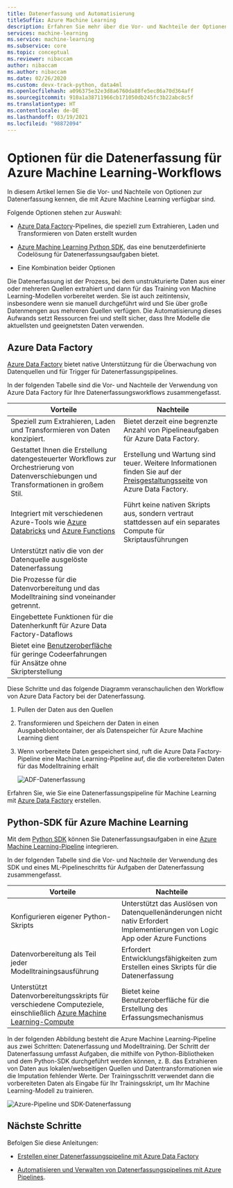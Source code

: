 ```yaml
---
title: Datenerfassung und Automatisierung
titleSuffix: Azure Machine Learning
description: Erfahren Sie mehr über die Vor- und Nachteile der Optionen zur Datenerfassung für das Training Ihrer Machine Learning-Modelle.
services: machine-learning
ms.service: machine-learning
ms.subservice: core
ms.topic: conceptual
ms.reviewer: nibaccam
author: nibaccam
ms.author: nibaccam
ms.date: 02/26/2020
ms.custom: devx-track-python, data4ml
ms.openlocfilehash: a096375e32e3d8a6760da88fe5ec86a70d364aff
ms.sourcegitcommit: 910a1a38711966cb171050db245fc3b22abc8c5f
ms.translationtype: HT
ms.contentlocale: de-DE
ms.lasthandoff: 03/19/2021
ms.locfileid: "98872094"
---
```

# <a name="data-ingestion-options-for-azure-machine-learning-workflows"></a>Optionen für die Datenerfassung für Azure Machine Learning-Workflows

In diesem Artikel lernen Sie die Vor- und Nachteile von Optionen zur Datenerfassung kennen, die mit Azure Machine Learning verfügbar sind. 

Folgende Optionen stehen zur Auswahl:
+ [Azure Data Factory](#azure-data-factory)-Pipelines, die speziell zum Extrahieren, Laden und Transformieren von Daten erstellt wurden

+ [Azure Machine Learning Python SDK](#azure-machine-learning-python-sdk), das eine benutzerdefinierte Codelösung für Datenerfassungsaufgaben bietet.

+ Eine Kombination beider Optionen

Die Datenerfassung ist der Prozess, bei dem unstrukturierte Daten aus einer oder mehreren Quellen extrahiert und dann für das Training von Machine Learning-Modellen vorbereitet werden. Sie ist auch zeitintensiv, insbesondere wenn sie manuell durchgeführt wird und Sie über große Datenmengen aus mehreren Quellen verfügen. Die Automatisierung dieses Aufwands setzt Ressourcen frei und stellt sicher, dass Ihre Modelle die aktuellsten und geeignetsten Daten verwenden.

## <a name="azure-data-factory"></a>Azure Data Factory

[Azure Data Factory](../data-factory/introduction.md) bietet native Unterstützung für die Überwachung von Datenquellen und für Trigger für Datenerfassungspipelines.  

In der folgenden Tabelle sind die Vor- und Nachteile der Verwendung von Azure Data Factory für Ihre Datenerfassungsworkflows zusammengefasst.

|Vorteile|Nachteile
---|---
Speziell zum Extrahieren, Laden und Transformieren von Daten konzipiert.|Bietet derzeit eine begrenzte Anzahl von Pipelineaufgaben für Azure Data Factory. 
Gestattet Ihnen die Erstellung datengesteuerter Workflows zur Orchestrierung von Datenverschiebungen und Transformationen in großem Stil.|Erstellung und Wartung sind teuer. Weitere Informationen finden Sie auf der [Preisgestaltungsseite](https://azure.microsoft.com/pricing/details/data-factory/data-pipeline/) von Azure Data Factory.
Integriert mit verschiedenen Azure-Tools wie [Azure Databricks](../data-factory/transform-data-using-databricks-notebook.md) und [Azure Functions](../data-factory/control-flow-azure-function-activity.md) | Führt keine nativen Skripts aus, sondern vertraut stattdessen auf ein separates Compute für Skriptausführungen 
Unterstützt nativ die von der Datenquelle ausgelöste Datenerfassung| 
Die Prozesse für die Datenvorbereitung und das Modelltraining sind voneinander getrennt.|
Eingebettete Funktionen für die Datenherkunft für Azure Data Factory-Dataflows|
Bietet eine [Benutzeroberfläche](../data-factory/quickstart-create-data-factory-portal.md) für geringe Codeerfahrungen für Ansätze ohne Skripterstellung |

Diese Schritte und das folgende Diagramm veranschaulichen den Workflow von Azure Data Factory bei der Datenerfassung.

1. Pullen der Daten aus den Quellen
1. Transformieren und Speichern der Daten in einen Ausgabeblobcontainer, der als Datenspeicher für Azure Machine Learning dient
1. Wenn vorbereitete Daten gespeichert sind, ruft die Azure Data Factory-Pipeline eine Machine Learning-Pipeline auf, die die vorbereiteten Daten für das Modelltraining erhält


    ![ADF-Datenerfassung](media/concept-data-ingestion/data-ingest-option-one.svg)
    
Erfahren Sie, wie Sie eine Datenerfassungspipeline für Machine Learning mit [Azure Data Factory](how-to-data-ingest-adf.md) erstellen.

## <a name="azure-machine-learning-python-sdk"></a>Python-SDK für Azure Machine Learning 

Mit dem [Python SDK](/python/api/overview/azure/ml) können Sie Datenerfassungsaufgaben in eine [Azure Machine Learning-Pipeline](./how-to-create-machine-learning-pipelines.md) integrieren.

In der folgenden Tabelle sind die Vor- und Nachteile der Verwendung des SDK und eines ML-Pipelineschritts für Aufgaben der Datenerfassung zusammengefasst.

Vorteile| Nachteile
---|---
Konfigurieren eigener Python-Skripts | Unterstützt das Auslösen von Datenquellenänderungen nicht nativ Erfordert Implementierungen von Logic App oder Azure Functions
Datenvorbereitung als Teil jeder Modelltrainingsausführung|Erfordert Entwicklungsfähigkeiten zum Erstellen eines Skripts für die Datenerfassung
Unterstützt Datenvorbereitungsskripts für verschiedene Computeziele, einschließlich [Azure Machine Learning-Compute](concept-compute-target.md#azure-machine-learning-compute-managed) |Bietet keine Benutzeroberfläche für die Erstellung des Erfassungsmechanismus

In der folgenden Abbildung besteht die Azure Machine Learning-Pipeline aus zwei Schritten: Datenerfassung und Modelltraining. Der Schritt der Datenerfassung umfasst Aufgaben, die mithilfe von Python-Bibliotheken und dem Python-SDK durchgeführt werden können, z. B. das Extrahieren von Daten aus lokalen/webseitigen Quellen und Datentransformationen wie die Imputation fehlender Werte. Der Trainingsschritt verwendet dann die vorbereiteten Daten als Eingabe für Ihr Trainingsskript, um Ihr Machine Learning-Modell zu trainieren. 

![Azure-Pipeline und SDK-Datenerfassung](media/concept-data-ingestion/data-ingest-option-two.png)

## <a name="next-steps"></a>Nächste Schritte

Befolgen Sie diese Anleitungen:
* [Erstellen einer Datenerfassungspipeline mit Azure Data Factory](how-to-data-ingest-adf.md)

* [Automatisieren und Verwalten von Datenerfassungspipelines mit Azure Pipelines](how-to-cicd-data-ingestion.md).